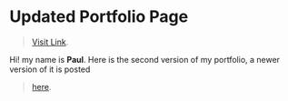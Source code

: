 # Updated Portfolio Page

> [Visit Link](https://paulrydberg.github.io/portfolio2/).

Hi! my name is **Paul**. Here is the second version of my portfolio, a newer version of it is posted

> [here](https://github.com/paulrydberg/Updated-Portfolio-Page-2).
